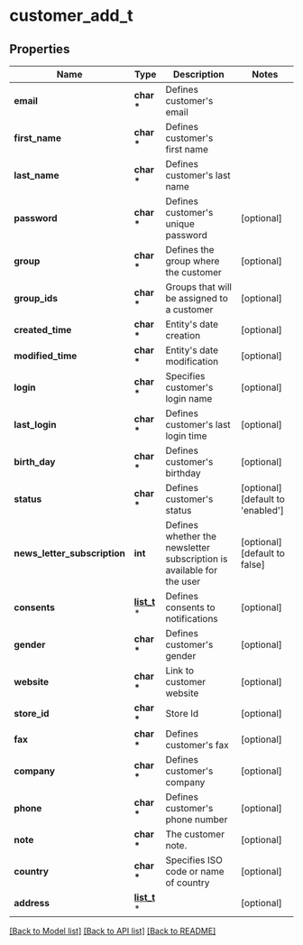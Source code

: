 # customer_add_t

## Properties
Name | Type | Description | Notes
------------ | ------------- | ------------- | -------------
**email** | **char \*** | Defines customer&#39;s email | 
**first_name** | **char \*** | Defines customer&#39;s first name | 
**last_name** | **char \*** | Defines customer&#39;s last name | 
**password** | **char \*** | Defines customer&#39;s unique password | [optional] 
**group** | **char \*** | Defines the group where the customer | [optional] 
**group_ids** | **char \*** | Groups that will be assigned to a customer | [optional] 
**created_time** | **char \*** | Entity&#39;s date creation | [optional] 
**modified_time** | **char \*** | Entity&#39;s date modification | [optional] 
**login** | **char \*** | Specifies customer&#39;s login name | [optional] 
**last_login** | **char \*** | Defines customer&#39;s last login time | [optional] 
**birth_day** | **char \*** | Defines customer&#39;s birthday | [optional] 
**status** | **char \*** | Defines customer&#39;s status | [optional] [default to 'enabled']
**news_letter_subscription** | **int** | Defines whether the newsletter subscription is available for the user | [optional] [default to false]
**consents** | [**list_t**](customer_add_consents_inner.md) \* | Defines consents to notifications | [optional] 
**gender** | **char \*** | Defines customer&#39;s gender | [optional] 
**website** | **char \*** | Link to customer website | [optional] 
**store_id** | **char \*** | Store Id | [optional] 
**fax** | **char \*** | Defines customer&#39;s fax | [optional] 
**company** | **char \*** | Defines customer&#39;s company | [optional] 
**phone** | **char \*** | Defines customer&#39;s phone number | [optional] 
**note** | **char \*** | The customer note. | [optional] 
**country** | **char \*** | Specifies ISO code or name of country | [optional] 
**address** | [**list_t**](customer_add_address_inner.md) \* |  | [optional] 

[[Back to Model list]](../README.md#documentation-for-models) [[Back to API list]](../README.md#documentation-for-api-endpoints) [[Back to README]](../README.md)


